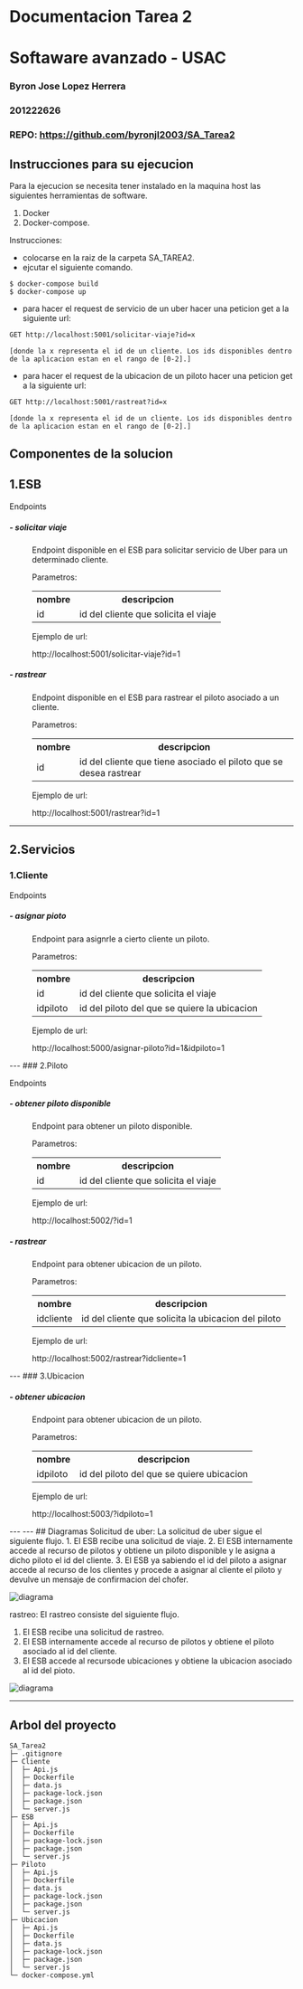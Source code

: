 # Documentacion Tarea 2
# Softaware avanzado - USAC
### Byron Jose Lopez Herrera
### 201222626
### REPO: https://github.com/byronjl2003/SA_Tarea2
## Instrucciones para su ejecucion
Para la ejecucion se necesita tener instalado en la maquina host las siguientes herramientas de software.
1. Docker
2. Docker-compose.

Instrucciones:
- colocarse en la raiz de la carpeta SA_TAREA2.
- ejcutar el siguiente comando.
```docker
$ docker-compose build
$ docker-compose up
```
- para hacer el request de servicio de un uber hacer una peticion get a la siguiente url:
```html
GET http://localhost:5001/solicitar-viaje?id=x
```
    [donde la x representa el id de un cliente. Los ids disponibles dentro de la aplicacion estan en el rango de [0-2].]

- para hacer el request de la ubicacion de un piloto hacer una peticion get a la siguiente url:
```html
GET http://localhost:5001/rastreat?id=x
```
    [donde la x representa el id de un cliente. Los ids disponibles dentro de la aplicacion estan en el rango de [0-2].]

## Componentes de la solucion
## 1.ESB
<p>Endpoints</p>
<dl>
  <dt>
  <h5>- solicitar viaje</h6>
  </dt>
  <dd>
  Endpoint disponible en el ESB para solicitar servicio de Uber para un determinado cliente.
  <p>Parametros:</p>
  <table>
  <tr>
  <th>nombre</th>
  <th>descripcion</th>
  </tr>
  <tr>
  <td>id</td>
  <td>
  id del cliente que solicita el viaje
  </td>
  </tr>
  </table>
  <p>Ejemplo de url:</p>
  <dd>http://localhost:5001/solicitar-viaje?id=1</dd>
  </dd>

  <dt>
  <h5>- rastrear</h6>
  </dt>
  <dd>
  Endpoint disponible en el ESB para rastrear el piloto asociado a un cliente.
  <p>Parametros:</p>
  <table>
  <tr>
  <th>nombre</th>
  <th>descripcion</th>
  </tr>
  <tr>
  <td>id</td>
  <td>
  id del cliente que tiene asociado el piloto que se desea rastrear
  </td>
  </tr>
  </table>
  <p>Ejemplo de url:</p>
  <dd>http://localhost:5001/rastrear?id=1</dd>
  </dd>
</dl>
 

---
## 2.Servicios
### 1.Cliente
<p>Endpoints</p>
<dl>
  <dt>
  <h5>- asignar pioto</h6>
  </dt>
  <dd>
  Endpoint para asignrle a cierto cliente un piloto.
  <p>Parametros:</p>
  <table>
  <tr>
  <th>nombre</th>
  <th>descripcion</th>
  </tr>
  <tr>
  <td>id</td>
  <td>
  id del cliente que solicita el viaje
  </td>
  </tr>
  <tr>
  <td>idpiloto</td>
  <td>
  id del piloto del que se quiere la ubicacion
  </td>
  </tr>
  </table>
  <p>Ejemplo de url:</p>
  <dd>http://localhost:5000/asignar-piloto?id=1&idpiloto=1</dd>
  </dd>

</dl>
---
### 2.Piloto
<p>Endpoints</p>
<dl>
  <dt>
  <h5>- obtener piloto disponible</h6>
  </dt>
  <dd>
  Endpoint para obtener un piloto disponible.
  <p>Parametros:</p>
  <table>
  <tr>
  <th>nombre</th>
  <th>descripcion</th>
  </tr>
  <tr>
  <td>id</td>
  <td>
  id del cliente que solicita el viaje
  </td>
  </tr>
  </table>
  <p>Ejemplo de url:</p>
  <dd>http://localhost:5002/?id=1</dd>
  </dd>

</dl>
<dl>
  <dt>
  <h5>- rastrear </h6>
  </dt>
  <dd>
  Endpoint para obtener ubicacion de un piloto.
  <p>Parametros:</p>
  <table>
  <tr>
  <th>nombre</th>
  <th>descripcion</th>
  </tr>
  <tr>
  <td>idcliente</td>
  <td>
  id del cliente que solicita la ubicacion del piloto
  </td>
  </tr>
  </table>
  <p>Ejemplo de url:</p>
  <dd>http://localhost:5002/rastrear?idcliente=1</dd>
  </dd>

</dl>
---
### 3.Ubicacion
<dl>
  <dt>
  <h5>- obtener ubicacion </h6>
  </dt>
  <dd>
  Endpoint para obtener ubicacion de un piloto.
  <p>Parametros:</p>
  <table>
  <tr>
  <th>nombre</th>
  <th>descripcion</th>
  </tr>
  <tr>
  <td>idpiloto</td>
  <td>
  id del piloto del que se quiere ubicacion
  </td>
  </tr>
  </table>
  <p>Ejemplo de url:</p>
  <dd>http://localhost:5003/?idpiloto=1</dd>
  </dd>

</dl>
---
---
## Diagramas
Solicitud de uber: La solicitud de uber sigue el siguiente flujo.
1. El ESB recibe una solicitud de viaje.
2. El ESB internamente accede al recurso de pilotos y obtiene un piloto disponible y le asigna a dicho piloto el id del cliente.
3. El ESB ya sabiendo el id del piloto a asignar accede al recurso de los clientes y procede a asignar al cliente el piloto y devulve un mensaje de confirmacion del chofer.
 

![diagrama][logo]

[logo]: https://github.com/byronjl2003/SA_Tarea2/blob/master/diagramas/solicitud-servicio.png?raw=true "solicitud de uber"

rastreo: El rastreo consiste del siguiente flujo.
1. El ESB recibe una solicitud de rastreo.
2. El ESB internamente accede al recurso de pilotos y obtiene el piloto asociado al id del cliente.
3. El ESB accede al recursode ubicaciones y obtiene la ubicacion asociado al id del pioto.

![diagrama][logo]

[logo]: https://github.com/byronjl2003/SA_Tarea2/blob/master/diagramas/servicio-rastrear.png?raw=true "solicitud de rastreo"
---
## Arbol del proyecto
```
SA_Tarea2
├─ .gitignore
├─ Cliente
│  ├─ Api.js
│  ├─ Dockerfile
│  ├─ data.js
│  ├─ package-lock.json
│  ├─ package.json
│  └─ server.js
├─ ESB
│  ├─ Api.js
│  ├─ Dockerfile
│  ├─ package-lock.json
│  ├─ package.json
│  └─ server.js
├─ Piloto
│  ├─ Api.js
│  ├─ Dockerfile
│  ├─ data.js
│  ├─ package-lock.json
│  ├─ package.json
│  └─ server.js
├─ Ubicacion
│  ├─ Api.js
│  ├─ Dockerfile
│  ├─ data.js
│  ├─ package-lock.json
│  ├─ package.json
│  └─ server.js
└─ docker-compose.yml

```

